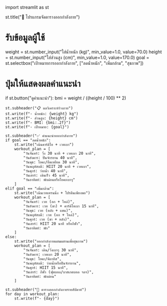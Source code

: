 import streamlit as st

st.title("💪 โปรแกรมจัดตารางออกกำลังกาย")

# รับข้อมูลผู้ใช้
weight = st.number_input("ใส่น้ำหนัก (kg)", min_value=1.0, value=70.0)
height = st.number_input("ใส่ส่วนสูง (cm)", min_value=1.0, value=170.0)
goal = st.selectbox("เป้าหมายการออกกำลังกาย", ["ลดน้ำหนัก", "เพิ่มกล้าม", "สุขภาพ"])

# ปุ่มให้แสดงผลคำแนะนำ
if st.button("ดูคำแนะนำ"):
    bmi = weight / ((height / 100) ** 2)
    
    st.subheader("📋 ผลวิเคราะห์ร่างกาย")
    st.write(f"- น้ำหนัก: {weight} kg")
    st.write(f"- ส่วนสูง: {height} cm")
    st.write(f"- BMI: {bmi:.2f}")
    st.write(f"- เป้าหมาย: {goal}")

    st.subheader("✅ คำแนะนำออกกำลังกาย")
    if goal == "ลดน้ำหนัก":
        st.write("เน้นคาร์ดิโอ + เวทเบา")
        workout_plan = [
            "วันจันทร์: วิ่ง 30 นาที + เวทเบา 20 นาที",
            "วันอังคาร: ปั่นจักรยาน 40 นาที",
            "วันพุธ: โยคะ/ยืดเหยียด 30 นาที",
            "วันพฤหัสบดี: HIIT 20 นาที + เวทเบา",
            "วันศุกร์: ว่ายน้ำ 40 นาที",
            "วันเสาร์: เดินเร็ว 45 นาที",
            "วันอาทิตย์: พักผ่อนหรือโยคะเบาๆ"
        ]
    elif goal == "เพิ่มกล้าม":
        st.write("เน้นเวทเทรนนิ่ง + โปรตีนเพียงพอ")
        workout_plan = [
            "วันจันทร์: เวท (อก + ไหล่)",
            "วันอังคาร: เวท (ขา) + คาร์ดิโอเบา 15 นาที",
            "วันพุธ: เวท (หลัง + แขน)",
            "วันพฤหัสบดี: เวท (อก + ไหล่)",
            "วันศุกร์: เวท (ขา + หลัง)",
            "วันเสาร์: HIIT 20 นาที หรือกีฬา",
            "วันอาทิตย์: พัก"
        ]
    else:
        st.write("ออกกำลังกายผสมผสานเพื่อสุขภาพ")
        workout_plan = [
            "วันจันทร์: เดิน/วิ่งเบาๆ 30 นาที",
            "วันอังคาร: เวทเบา 20 นาที",
            "วันพุธ: โยคะ/พิลาทิส",
            "วันพฤหัสบดี: ว่ายน้ำหรือปั่นจักรยาน",
            "วันศุกร์: HIIT 15 นาที",
            "วันเสาร์: กีฬา (ฟุตบอล/บาสเกตบอล ฯลฯ)",
            "วันอาทิตย์: พักผ่อน"
        ]

    st.subheader("📆 ตารางออกกำลังกายรายสัปดาห์")
    for day in workout_plan:
        st.write(f"- {day}")
